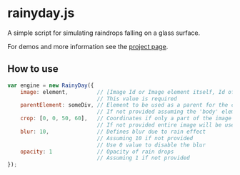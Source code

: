 # rainyday.js

A simple script for simulating raindrops falling on a glass surface.

For demos and more information see the [project page](http://mubaidr.github.io/rainyday.js/).

## How to use

```js
var engine = new RainyDay({
    image: element,         // [Image Id or Image element itself, Id of Element having background Image or Element itself]
                            // This value is required
    parentElement: someDiv, // Element to be used as a parent for the canvas
                            // If not provided assuming the 'body' element
    crop: [0, 0, 50, 60],   // Coordinates if only a part of the image should be used
                            // If not provided entire image will be used
    blur: 10,               // Defines blur due to rain effect
                            // Assuming 10 if not provided
                            // Use 0 value to disable the blur
    opacity: 1              // Opacity of rain drops
                            // Assuming 1 if not provided
});
```
